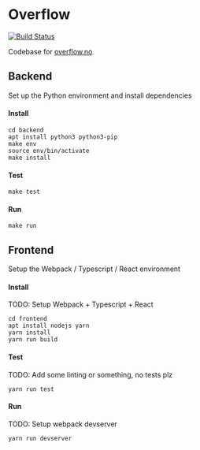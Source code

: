 Overflow
====

[![Build Status](https://ci.ulv.io/api/badges/myth/overflow/status.svg)](https://ci.ulv.io/myth/overflow)

Codebase for [overflow.no](https://overflow.no)

## Backend

Set up the Python environment and install dependencies

#### Install

```
cd backend
apt install python3 python3-pip
make env
source env/bin/activate
make install
```

#### Test

```
make test
```

#### Run

```
make run
```

## Frontend

Setup the Webpack / Typescript / React environment

#### Install

TODO: Setup Webpack + Typescript + React

```
cd frontend
apt install nodejs yarn
yarn install
yarn run build
```

#### Test

TODO: Add some linting or something, no tests plz

```
yarn run test
```

#### Run

TODO: Setup webpack devserver

```
yarn run devserver
```
